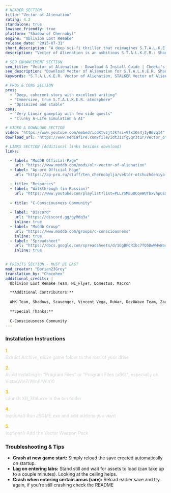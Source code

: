 ```yaml
---
# HEADER SECTION
title: "Vector of Alienation"
rating: 4.2
standalone: true
lowspec_friendly: true
platform: "Shadow of Chernobyl"
engine: "Oblivion Lost Remake"
release_date: "2015-07-31"
short_description: "A deep sci-fi thriller that reimagines S.T.A.L.K.E.R.'s 2004 original storyline. Fully overhauled environments, well crafted plotlines and alternate endings, with a tense, atmospheric journey through a lonelier, more mysterious Zone."
description: "Vector of Alienation is an ambitious S.T.A.L.K.E.R.: Shadow of Chernobyl mod built on Oblivion Lost Remake (OLR). While staying true to OLR's goal of restoring and reimagining the game's original vision described in early development, it removes OLR's bloat to deliver a raw, atmospheric experience.<br> You'll navigate a desolate Zone with fully overhauled environments, few but key NPCs, dangerous mutants, and a bleak story that ends in three heavy, alternate endings. The gameplay emphasizes slow, methodical survival. Ammo is scarce, gear is costly, and every artifact matters, making exploration and decision-making meaningful. <br> Shorter and more stable than the OLR version it's based upon, Vector of Alienation is deeply immersive, and the perfect entry point for players seeking an authentic, grim S.T.A.L.K.E.R. experience."

# SEO ENHANCEMENT SECTION
seo_title: "Vector of Alienation - Download & Install Guide | Cheeki's S.T.A.L.K.E.R. Mods Archive"
seo_description: "Download Vector of Alienation for S.T.A.L.K.E.R. Shadow of Chernobyl. Complete installation guide, gameplay features, and detailed review on Cheeki's S.T.A.L.K.E.R. Mods Archive"
keywords: "S.T.A.L.K.E.R. Vector of Alienation, STALKER Vector of Alienation, S.T.A.L.K.E.R. story mods, STALKER story mods, Shadow of Chernobyl mods, STALKER Shadow of Chernobyl mods, STALKER Best Shadow of Chernobyl mods, S.T.A.L.K.E.R. best mods 2025, best STALKER mods 2025, best STALKER mod, cheeki mods archive, Cheeki Breeki youtube"

# PROS & CONS SECTION
pros:
  - "Deep, coherent story with excellent writing"
  - "Immersive, true S.T.A.L.K.E.R. atmosphere"
  - "Optimized and stable"
cons:
  - "Very Linear gameplay with few side quests"
  - "Clunky A-Life simulation & AI"

# VIDEO & DOWNLOAD SECTION
video: "https://www.youtube.com/embed/icdKtvzjtJk?si=9fxIOs4jIy86vqI4"
download_url: "https://www.mediafire.com/file/idt3zzfg5qr3t1r/Vector_of_Alienation.7z/file"

# LINKS SECTION (Additional links besides download)
links:    

  - label: "ModDB Official Page"
    url: "https://www.moddb.com/mods/olr-vector-of-alienation"
  - label: "Ap-pro Official Page"
    url: "https://ap-pro.ru/stuff/ten_chernobylja/vektor-otchuzhdeniya-r158/"

  - title: "Resources"
  - label: "Walkthrough (in Russian)"
    url: "https://www.youtube.com/playlist?list=PLLrSMBuUCqeWUTbxvhpuExWbcQ8anXJYM"
  
  - title: "C-Consciousness Community"
  
  - label: "Discord"
    url: "https://discord.gg/gyMdq3a"
    inline: true
  - label: "Moddb Group"
    url: "https://www.moddb.com/groups/c-consciousness"
    inline: true
  - label: "Spreadsheet"
    url: "https://docs.google.com/spreadsheets/d/1GgBFCRIbc7TQ5DwWHvWaridX1G64PYoWItkLyr3pBPk/edit?gid=0#gid=0"
    inline: true

    
# CREDITS SECTION - MUST BE LAST
mod_creator: "Dorian23Grey"
translation_by: "Chocohex"
additional_credits: |
  Oblivion Lost Remake Team, Hi_Flyer, Domestos, Macron

  **Additional Contributors:**
  
  AMK Team, Shadows, Scavenger, Vincent Vega, RuWar, Dez0Wave Team, Zaurus, Maxim R., cOldSnake, LafuGix, OGSE team, Starleigh, Chriotmao, Amik
  
  **Special Thanks:**
  
  C-Consciousness Community
---
```


### Installation Instructions

<div class="space-y-3 mt-4">
  <div class="flex items-start" style="gap: 0.75rem; margin-bottom: 0.75rem;">
    <span style="color: #fbbf24 !important; font-weight: bold; font-size: 0.875rem; flex-shrink: 0; line-height: 1.5; min-width: 1.2rem;">1.</span>
    <div style="flex: 1; line-height: 1.5;">
      <p style="margin: 0; color: #d1d5db;">Extract Archive, move game folder to the root of your drive</p>
    </div>
  </div>

  <div class="flex items-start" style="gap: 0.75rem; margin-bottom: 0.75rem;">
    <span style="color: #fbbf24 !important; font-weight: bold; font-size: 0.875rem; flex-shrink: 0; line-height: 1.5; min-width: 1.2rem;">2.</span>
    <div style="flex: 1; line-height: 1.5;">
      <p style="margin: 0; color: #d1d5db;">Avoid installing in "Program Files" or "Program Files (x86)", especially on Vista/Win7/Win8/Win10</p>
    </div>
  </div>

  <div class="flex items-start" style="gap: 0.75rem; margin-bottom: 0.75rem;">
    <span style="color: #fbbf24 !important; font-weight: bold; font-size: 0.875rem; flex-shrink: 0; line-height: 1.5; min-width: 1.2rem;">3.</span>
    <div style="flex: 1; line-height: 1.5;">
      <p style="margin: 0; color: #d1d5db;">Launch XR_3DA.exe in the bin folder</p>
    </div>
  </div>

  <div class="flex items-start" style="gap: 0.75rem; margin-bottom: 0.75rem;">
    <span style="color: #fbbf24 !important; font-weight: bold; font-size: 0.875rem; flex-shrink: 0; line-height: 1.5; min-width: 1.2rem;">4.</span>
    <div style="flex: 1; line-height: 1.5;">
      <p style="margin: 0; color: #d1d5db;">(optional) Run JSGME.exe and add addons you want</p>
    </div>
  </div>

  <div class="flex items-start" style="gap: 0.75rem; margin-bottom: 0;">
    <span style="color: #fbbf24 !important; font-weight: bold; font-size: 0.875rem; flex-shrink: 0; line-height: 1.5; min-width: 1.2rem;">5.</span>
    <div style="flex: 1; line-height: 1.5;">
      <p style="margin: 0; color: #d1d5db;">(optional) Add the Vector Weapon Pack</p>
    </div>
  </div>
</div>

### Troubleshooting & Tips

- **Crash at new game start:** Simply reload the save created automatically on startup.  
- **Lag on entering labs:** Stand still and wait for assets to load (can take up to a couple minutes). Looking at the ceiling helps.
- **Crash when entering certain areas (rare):** Reload earlier save and try again, if you're still crashing check the README

